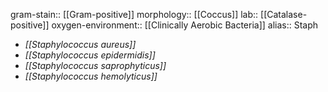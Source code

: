 gram-stain:: [[Gram-positive]]
morphology:: [[Coccus]]
lab:: [[Catalase-positive]]
oxygen-environment:: [[Clinically Aerobic Bacteria]]
alias:: Staph

- *[[Staphylococcus aureus]]*
- *[[Staphylococcus epidermidis]]*
- *[[Staphylococcus saprophyticus]]*
- *[[Staphylococcus hemolyticus]]*